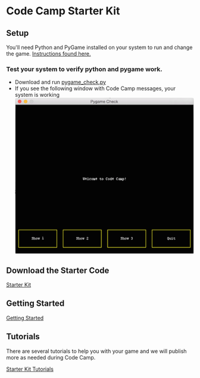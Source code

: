 # Code Camp Starter Kit


## Setup

You'll need Python and PyGame installed on your system
to run and change the game. [Instructions found here.](http://cit.dixie.edu/cs/1410/pygame-installation.php)

### Test your system to verify python and pygame work.
	
*	Download and run [pygame_check.py](thumbdrive-contents/pygame_check.py)
*	If you see the following window with Code Camp messages, your system is working ![PyGame Check](assets/images/pygame_check.png)


## Download the Starter Code

[Starter Kit](thumbdrive-contents/starter-kit-2018.zip?raw=true)


## Getting Started

[Getting Started](tutorials/other/getting_started.md)


## Tutorials

There are several tutorials to help you with your game and we will publish more as needed during Code Camp.

[Starter Kit Tutorials](tutorials/)


